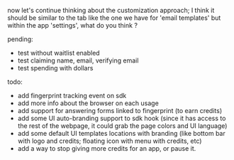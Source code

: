 now let's continue thinking about the customization approach; I think it should be similar to the tab like the one we have for 'email templates' but within the app 'settings', what do you think ?

pending:
- test without waitlist enabled
- test claiming name, email, verifying email
- test spending with dollars

todo:
- add fingerprint tracking event on sdk 
- add more info about the browser on each usage
- add support for answering forms linked to fingerprint (to earn credits)
- add some UI auto-branding support to sdk hook (since it has access to the rest of the webpage, it could grab the page colors and UI language) 
- add some default UI templates locations with branding (like bottom bar with logo and credits; floating icon with menu with credits, etc)
- add a way to stop giving more credits for an app, or pause it.